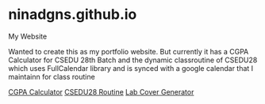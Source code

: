 # ninadgns.github.io
My Website

Wanted to create this as my portfolio website. But currently it has a CGPA Calculator for CSEDU 28th Batch and the dynamic classroutine of CSEDU28 which uses FullCalendar library and is synced with a google calendar that I maintainn for class routine

[CGPA Calculator](/cgpa)
[CSEDU28 Routine](/routine)
[Lab  Cover Generator](/cover)